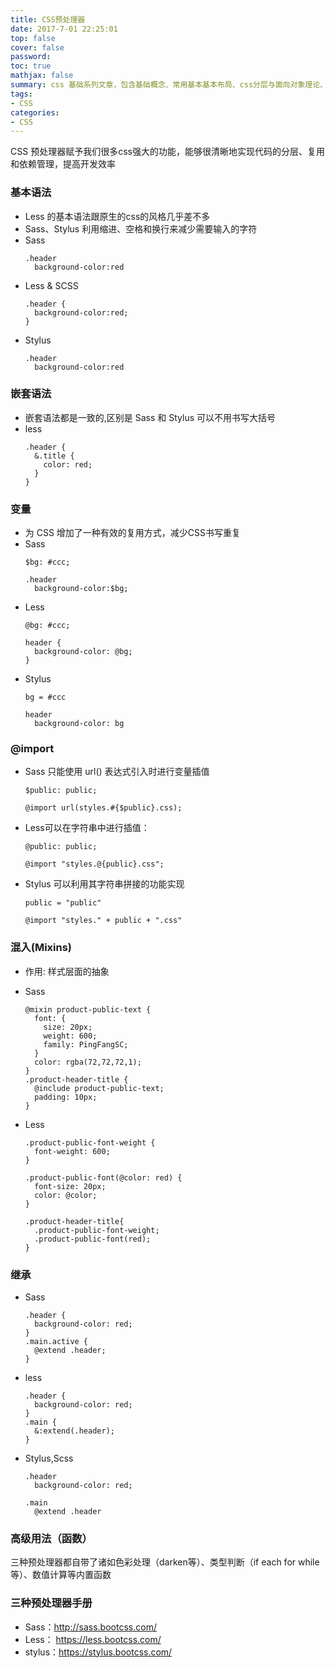 ```yaml
---
title: CSS预处理器
date: 2017-7-01 22:25:01
top: false
cover: false
password:
toc: true
mathjax: false
summary: css 基础系列文章，包含基础概念、常用基本基本布局、css分层与面向对象理论、css动画与3D、css与处理器等基础知识
tags:
- CSS
categories:
- CSS
---
```


CSS 预处理器赋予我们很多css强大的功能，能够很清晰地实现代码的分层、复用和依赖管理，提高开发效率

### 基本语法

- Less 的基本语法跟原生的css的风格几乎差不多
- Sass、Stylus 利用缩进、空格和换行来减少需要输入的字符
- Sass
  ```
  .header
    background-color:red
  ```
- Less & SCSS
  ```
  .header {
    background-color:red;
  }
  ```
- Stylus
  ```
  .header
    background-color:red
  ```

### 嵌套语法

- 嵌套语法都是一致的,区别是 Sass 和 Stylus 可以不用书写大括号
- less
  ```
  .header {
    &.title {
      color: red;
    }
  }
  ```

### 变量

- 为 CSS 增加了一种有效的复用方式，减少CSS书写重复
- Sass
  ```
  $bg: #ccc;

  .header 
    background-color:$bg;
  ```
- Less
  ```
  @bg: #ccc;

  header {
    background-color: @bg;
  }
  ```
- Stylus
  ```
  bg = #ccc

  header
    background-color: bg
  ```

### @import

- Sass 只能使用 url() 表达式引入时进行变量插值
  ```
  $public: public;

  @import url(styles.#{$public}.css);
  ```
- Less可以在字符串中进行插值：
  ```
  @public: public;

  @import "styles.@{public}.css";
  ```
- Stylus 可以利用其字符串拼接的功能实现
  ```
  public = "public"

  @import "styles." + public + ".css"
  ```


### 混入(Mixins)

- 作用: 样式层面的抽象
- Sass
  ```
  @mixin product-public-text {
    font: {
      size: 20px;
      weight: 600;
      family: PingFangSC;
    }
    color: rgba(72,72,72,1);
  }
  .product-header-title {
    @include product-public-text;
    padding: 10px;
  }
  ```

- Less
  ```
  .product-public-font-weight {
    font-weight: 600;
  }

  .product-public-font(@color: red) {
    font-size: 20px;
    color: @color;
  }

  .product-header-title{
    .product-public-font-weight;
    .product-public-font(red);
  }
  ```

### 继承

- Sass
  ```
  .header {
    background-color: red;
  }
  .main.active {
    @extend .header;
  }
  ```

- less
  ```
  .header {
    background-color: red;
  }
  .main {
    &:extend(.header);
  }
  ```

- Stylus,Scss
  ```
  .header
    background-color: red;

  .main
    @extend .header
  ```

### 高级用法（函数）
三种预处理器都自带了诸如色彩处理（darken等）、类型判断（if each for while 等）、数值计算等内置函数

### 三种预处理器手册
- Sass：http://sass.bootcss.com/
- Less： https://less.bootcss.com/
- stylus：https://stylus.bootcss.com/
